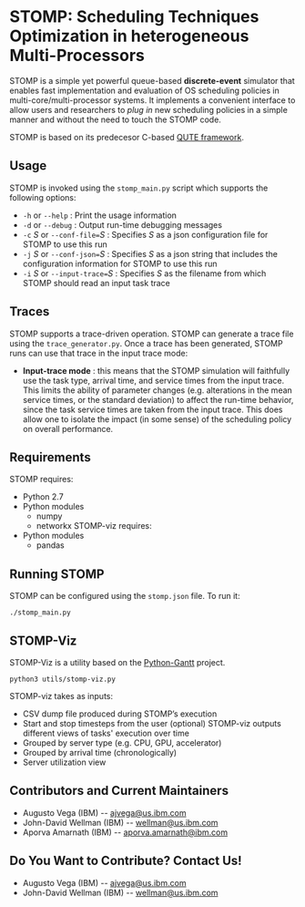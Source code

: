 # STOMP: Scheduling Techniques Optimization in heterogeneous Multi-Processors

STOMP is a simple yet powerful queue-based **discrete-event** simulator that enables fast implementation and evaluation of OS scheduling policies in multi-core/multi-processor systems. It implements a convenient interface to allow users and researchers to _plug in_ new scheduling policies in a simple manner and without the need to touch the STOMP code.

STOMP is based on its predecesor C-based <a href="https://ieeexplore.ieee.org/document/5749737" target="_blank">QUTE framework</a>.


## Usage

STOMP is invoked using the `stomp_main.py` script which supports the following options:

 * `-h` or `--help` : Print the usage information
 * `-d` or `--debug` : Output run-time debugging messages
 * `-c` *_S_* or `--conf-file=`*_S_* : Specifies *_S_* as a json configuration file for STOMP to use this run
 * `-j` *_S_* or `--conf-json=`*_S_* : Specifies *_S_* as a json string that includes the configuration information for STOMP to use this run
 * `-i` *_S_* or `--input-trace=`*_S_* : Specifies *_S_* as the filename from which STOMP should read an input task trace


## Traces

STOMP supports a trace-driven operation. STOMP can generate a trace file using the `trace_generator.py`.
Once a trace has been generated, STOMP runs can use that trace in the input trace mode:

 * **Input-trace mode** : this means that the STOMP simulation will faithfully use the task type, arrival time, and service times from the input trace.  This limits the ability of parameter changes (e.g. alterations in the mean service times, or the standard deviation) to affect the run-time behavior, since the task service times are taken from the input trace.  This does allow one to isolate the impact (in some sense) of the scheduling policy on overall performance.


## Requirements

STOMP requires:
 - Python 2.7
 - Python modules
    - numpy
    - networkx
STOMP-viz requires:
 - Python modules
    - pandas

## Running STOMP

STOMP can be configured using the `stomp.json` file. To run it:

```
./stomp_main.py
```

## STOMP-Viz
STOMP-Viz is a utility based on the [Python-Gantt](https://pypi.org/project/python-gantt) project.
```
python3 utils/stomp-viz.py
```
STOMP-viz takes as inputs:
  - CSV dump file produced during STOMP’s execution
  - Start and stop timesteps from the user (optional)
STOMP-viz outputs different views of tasks' execution over time
  - Grouped by server type (e.g. CPU, GPU, accelerator)
  - Grouped by arrival time (chronologically)
  - Server utilization view

## Contributors and Current Maintainers

 * Augusto Vega (IBM) --  ajvega@us.ibm.com
 * John-David Wellman (IBM) -- wellman@us.ibm.com
 * Aporva Amarnath (IBM) -- aporva.amarnath@ibm.com

## Do You Want to Contribute? Contact Us!

 * Augusto Vega (IBM) --  ajvega@us.ibm.com
 * John-David Wellman (IBM) -- wellman@us.ibm.com
